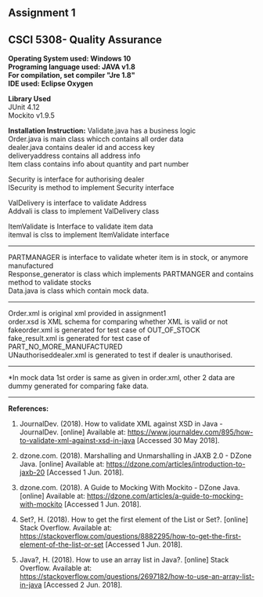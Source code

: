 ## Assignment 1
## CSCI 5308- Quality Assurance 

**Operating System used: Windows 10** <br/>
 **Programing language used: JAVA v1.8**<br/>
 **For compilation, set compiler "Jre 1.8"**<br/>
 **IDE used: Eclipse Oxygen**<br/>
 
 **Library Used**
 <br/>JUnit 4.12<br/>
 Mockito v1.9.5<br/>
 
 **Installation Instruction:**
 Validate.java has a business logic<br/>
 Order.java is main class whicch contains all order data<br/>
 dealer.java contains dealer id and access key<br/>
 deliveryaddress contains all address info<br/>
 Item class contains info about quantity and part number<br/>
 
 Security is interface for authorising dealer<br/>
 ISecurity is method to implement Security interface<br/>
 
 ValDelivery is interface to validate Address<br/>
 Addvali is class to implement ValDelivery class<br/>
 
 ItemValidate is Interface to validate item data<br/>
 itemval is clss to implement ItemValidate interface<br/>
 
____
PARTMANAGER is interface to validate wheter item is in stock, or anymore manufactured<br/>
Response_generator is class which implements PARTMANGER and contains method to validate stocks<br/>
Data.java is class which contain mock data.<br/>
___
Order.xml is original xml provided in assignment1 <br/>
order.xsd is XML schema for comparing whether XML is valid or not<br/>
fakeorder.xml is generated for test case of OUT_OF_STOCK<br/>
fake_result.xml is generated for test case of PART_NO_MORE_MANUFACTURED<br/>
UNauthoriseddealer.xml is generated to test if dealer is unauthorised.<br/>
___
*In mock data 1st order is same as given in order.xml, other 2 data are dummy generated for comparing fake data.<br/>
___

**References:**
1. JournalDev. (2018). How to validate XML against XSD in Java - JournalDev. [online] Available at: https://www.journaldev.com/895/how-to-validate-xml-against-xsd-in-java [Accessed 30 May 2018].

2. dzone.com. (2018). Marshalling and Unmarshalling in JAXB 2.0 - DZone Java. [online] Available at: https://dzone.com/articles/introduction-to-jaxb-20 [Accessed 1 Jun. 2018].

3. dzone.com. (2018). A Guide to Mocking With Mockito - DZone Java. [online] Available at: https://dzone.com/articles/a-guide-to-mocking-with-mockito [Accessed 1 Jun. 2018].

4. Set?, H. (2018). How to get the first element of the List or Set?. [online] Stack Overflow. Available at: https://stackoverflow.com/questions/8882295/how-to-get-the-first-element-of-the-list-or-set [Accessed 1 Jun. 2018].
5. Java?, H. (2018). How to use an array list in Java?. [online] Stack Overflow. Available at: https://stackoverflow.com/questions/2697182/how-to-use-an-array-list-in-java [Accessed 2 Jun. 2018].


 
